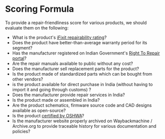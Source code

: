 # Scoring Formula

To provide a repair-friendliness score for various products, we should evaluate them on the following:

* What is the product's [iFixit repairability rating](https://www.ifixit.com/repairability)?
* Does the product have better-than-average warranty period for its segment?
* Has the manufacturer registered on Indian Government's [Right To Repair portal](https://righttorepairindia.gov.in/)?
* Are the repair manuals available to public without any cost?
* Does the manufacturer sell replacement parts for the product?
* Is the product made of standardized parts which can be bought from other vendors?
* is the product available for direct purchase in India (without having to import it and going through customs) ?
* Does the manufacturer provide repair services in India?
* Is the product made or assembled in India?
* Are the product schematics, firmware source code and CAD designs available as open-source?
* Is the product [certified by OSHWA](https://certification.oshwa.org/)?
* Is the manufacturer website properly archived on Waybackmachine / Archive.org to provide traceable history for various documentation and policies?


